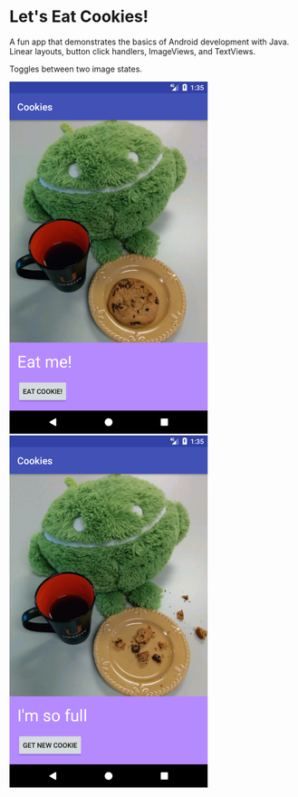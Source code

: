 # Let's Eat Cookies!

A fun app that demonstrates the basics of Android development with Java. Linear layouts, button click handlers, ImageViews, and TextViews.

Toggles between two image states.

<img src="screenshots/hungry.png" width="350">

<img src="screenshots/full.png" width="350">
